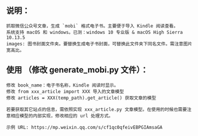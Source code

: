 ## 说明：
    抓取微信公众号文章，生成 `mobi` 格式电子书。主要便于导入 Kindle 阅读查看。
    系统支持 macOS 和 windows。已测：windows 10 专业版 & macOS High Sierra 10.13.5
    images: 图书封面文件夹。要替换生成电子书封面，可替换此文件夹下同名文件。需注意图片宽高比。
## 使用 （修改 generate_mobi.py 文件）：
    修改 book_name：电子书名称，Kindle 阅读时显示。
    修改 from xxx_article import XXX 导入的文章模型
    修改 articles = XXX(temp_path).get_article() 获取文章的模型

    若要获取其它站点的信息，需依照实现 xxx_article.py 文章模型。在使用的时候也需要注意相应模型的内部实现，修改相应的 url 处理方式。

    示例 URL: https://mp.weixin.qq.com/s/cf1qc0qfeivEBPGIAmsaGA
